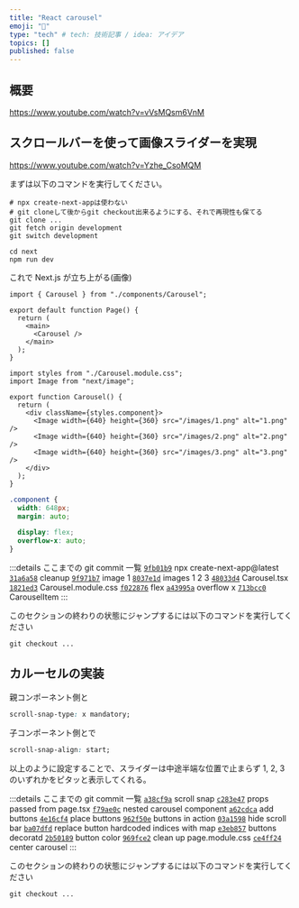 ```yaml
---
title: "React carousel"
emoji: "🐷"
type: "tech" # tech: 技術記事 / idea: アイデア
topics: []
published: false
---
```


## 概要

https://www.youtube.com/watch?v=vVsMQsm6VnM

## スクロールバーを使って画像スライダーを実現

https://www.youtube.com/watch?v=Yzhe_CsoMQM

まずは以下のコマンドを実行してください。

```shell:terminal
# npx create-next-appは使わない
# git cloneして後からgit checkout出来るようにする、それで再現性も保てる
git clone ...
git fetch origin development
git switch development
```

```shell:terminal
cd next
npm run dev
```

これで Next.js が立ち上がる(画像)

```typescript:page.tsx
import { Carousel } from "./components/Carousel";

export default function Page() {
  return (
    <main>
      <Carousel />
    </main>
  );
}
```

```typescript:Carousel.tsx
import styles from "./Carousel.module.css";
import Image from "next/image";

export function Carousel() {
  return (
    <div className={styles.component}>
      <Image width={640} height={360} src="/images/1.png" alt="1.png" />
      <Image width={640} height={360} src="/images/2.png" alt="2.png" />
      <Image width={640} height={360} src="/images/3.png" alt="3.png" />
    </div>
  );
}
```

```css:Carousel.module.css
.component {
  width: 648px;
  margin: auto;

  display: flex;
  overflow-x: auto;
}
```

:::details ここまでの git commit 一覧
[`9fb01b9`](https://github.com/richardimaoka/article-nextjs-carousel/commit/9fb01b92bcd73b1ba2942978d03d279ab4c293e6) npx create-next-app@latest
[`31a6a58`](https://github.com/richardimaoka/article-nextjs-carousel/commit/31a6a58d62de69cbb08a19ccfdfa9c3618be8d3a) cleanup
[`9f971b7`](https://github.com/richardimaoka/article-nextjs-carousel/commit/9f971b77e55c87f0daf97215abd160f6a9cf7305) image 1
[`8037e1d`](https://github.com/richardimaoka/article-nextjs-carousel/commit/8037e1d4440f7280020adb956b0192197dca6bd6) images 1 2 3
[`48033d4`](https://github.com/richardimaoka/article-nextjs-carousel/commit/48033d436b7bc6e12260b63cf174b144c1b28e7c) Carousel.tsx
[`1821ed3`](https://github.com/richardimaoka/article-nextjs-carousel/commit/1821ed301e943a714e078a07c54ca6952b50d05f) Carousel.module.css
[`f022876`](https://github.com/richardimaoka/article-nextjs-carousel/commit/f022876abf013c516726f847971dc3c9b75e3be3) flex
[`a43995a`](https://github.com/richardimaoka/article-nextjs-carousel/commit/a43995a9101691acfdcc60803081669339471627) overflow x
[`713bcc0`](https://github.com/richardimaoka/article-nextjs-carousel/commit/713bcc043d9e92e2989825d13703649091c2ace9) CarouselItem
:::

このセクションの終わりの状態にジャンプするには以下のコマンドを実行してください

```
git checkout ...
```

## カルーセルの実装

親コンポーネント側と

```css:Carousel.module.css
scroll-snap-type: x mandatory;
```

子コンポーネント側とで

```css:CarouselItem.module.css
scroll-snap-align: start;
```

以上のように設定することで、スライダーは中途半端な位置で止まらず 1, 2, 3 のいずれかをピタッと表示してくれる。

:::details ここまでの git commit 一覧
[`a38cf9a`](https://github.com/richardimaoka/article-nextjs-carousel/commit/a38cf9ac9e42e855b3c84b783dee79553ffb9db3) scroll snap
[`c283e47`](https://github.com/richardimaoka/article-nextjs-carousel/commit/c283e47b65af2a296dc50f95626934b01e23b579) props passed from page.tsx
[`f79ae0c`](https://github.com/richardimaoka/article-nextjs-carousel/commit/f79ae0c6cddb791d7e29f81bd96697d55e1c51b8) nested carousel component
[`a62cdca`](https://github.com/richardimaoka/article-nextjs-carousel/commit/a62cdcaf9fadc824b98b1f1d25dbcdb758fa0f55) add buttons
[`4e16cf4`](https://github.com/richardimaoka/article-nextjs-carousel/commit/4e16cf460835c107980542117dd2e189a6ddb1f5) place buttons
[`962f50e`](https://github.com/richardimaoka/article-nextjs-carousel/commit/962f50e382e021eb0cb64df7654447229d72a435) buttons in action
[`03a1598`](https://github.com/richardimaoka/article-nextjs-carousel/commit/03a1598ea11792e14974b685a5afe5eefcab1fe2) hide scroll bar
[`ba07dfd`](https://github.com/richardimaoka/article-nextjs-carousel/commit/ba07dfd46b03ae66328e12cb29790cbfa4f86c85) replace button hardcoded indices with map
[`e3eb857`](https://github.com/richardimaoka/article-nextjs-carousel/commit/e3eb857b9d4c1beb495277f4dcac07c079ac7f61) buttons decoratd
[`2b50189`](https://github.com/richardimaoka/article-nextjs-carousel/commit/2b5018940f7c995ac5aef51521f78d5b9dbc5433) button color
[`969fce2`](https://github.com/richardimaoka/article-nextjs-carousel/commit/969fce27600608a88822037eafe2a4d5e0afec0b) clean up page.module.css
[`ce4ff24`](https://github.com/richardimaoka/article-nextjs-carousel/commit/ce4ff24ff823563460de8dc4134390424e3b4568) center carousel
:::

このセクションの終わりの状態にジャンプするには以下のコマンドを実行してください

```
git checkout ...
```
